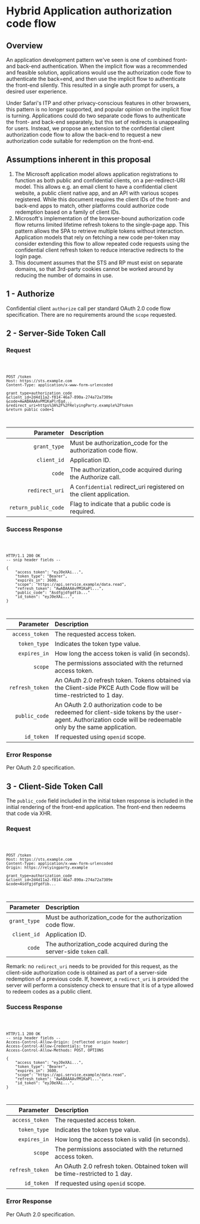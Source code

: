
# Hybrid Application authorization code flow

## Overview

An application development pattern we've seen is one of combined front- and back-end authentication.  When the implicit flow was a recommended and feasible solution, applications would use the authorization code flow to authenticate the back=end, and then use the implicit flow to authenticate the front-end silently.  This resulted in a single auth prompt for users, a desired user experience.  

Under Safari's ITP and other privacy-conscious features in other browsers, this pattern is no longer supported, and popular opinion on the implicit flow is turning.  Applications could do two separate code flows to authenticate the front- and back-end separately, but this set of redirects is unappealing for users. Instead, we propose an extension to the confidential client authorization code flow to allow the back-end to request a new authorization code suitable for redemption on the front-end.  

## Assumptions inherent in this proposal

1. The Microsoft application model allows application registrations to function as both public and confidential clients, on a per-redirect-URI model. This allows e.g. an email client to have a confidential client website, a public client native app, and an API with various scopes registered. While this document requires the client IDs of the front- and back-end apps to match, other platforms could authorize code redemption based on a family of client IDs.
1. Microsoft's implementation of the browser-bound authorization code flow returns limited lifetime refresh tokens to the single-page app. This pattern allows the SPA to retrieve multiple tokens without interaction.  Application models that rely on fetching a new code per-token may consider extending this flow to allow repeated code requests using the confidential client refresh token to reduce interactive redirects to the login page.
1. This document assumes that the STS and RP must exist on separate domains, so that 3rd-party cookies cannot be worked around by reducing the number of domains in use.

## 1 - Authorize

Confidential client `authorize` call per standard OAuth 2.0 code flow specification.  There are no requirements around the `scope` requested.

## 2 - Server-Side Token Call

### Request

<code>

    POST /token 
    Host: https://sts.example.com
    Content-Type: application/x-www-form-urlencoded

    grant_type=authorization_code
    &client_id=2d4d11a2-f814-46a7-890a-274a72a7309e
    &code=AwABAAAAvPM1KaPlrEqd...
    &redirect_uri=https%3A%2F%2FRelyingParty.example%2Ftoken
    &return_public_code=1

</code>

| Parameter | Description |
|----------:|:------------|
| `grant_type` | Must be authorization_code for the authorization code flow. |
| `client_id` | Application ID. |
| `code` | The authorization_code acquired during the Authorize call. |
| `redirect_uri` | A `Confidential` redirect_uri registered on the client application. |
| `return_public_code` | Flag to indicate that a public code is required. |

### Success Response

<code>

    HTTP/1.1 200 OK
    -- snip header fields --

    {
        "access_token": "eyJ0eXAi...",
        "token_type": "Bearer",
        "expires_in": 3600,
        "scope": "https://api.service.example/data.read",
        "refresh_token": "AwABAAAAvPM1KaPl...",
        "public_code": "Asdfgjdfgdfib..."
        "id_token": "eyJ0eXAi...",
    }

</code>

| Parameter | Description |
|----------:|:------------|
| `access_token` | The requested access token. |
| `token_type` | Indicates the token type value. |
| `expires_in` | How long the access token is valid (in seconds). |
| `scope` | The permissions associated with the returned access token. |
| `refresh_token` | An OAuth 2.0 refresh token. Tokens obtained via the Client-side PKCE Auth Code flow will be time-restricted to 1 day. |
| `public_code` | An OAuth 2.0 authorization code to be redeemed for client-side tokens by the user-agent. Authorization code will be redeemable only by the same application. |
| `id_token` | If requested using `openid` scope. |

### Error Response

Per OAuth 2.0 specification.

## 3 - Client-Side Token Call

The `public_code` field included in the initial token response is included in the initial rendering of the front-end application.  The front-end then redeems that code via XHR.  

### Request

<code>

    POST /token 
    Host: https://sts.example.com
    Content-Type: application/x-www-form-urlencoded
    Origin: https://relyingparty.example

    grant_type=authorization_code
    &client_id=2d4d11a2-f814-46a7-890a-274a72a7309e
    &code=Asdfgjdfgdfib...

</code>

| Parameter | Description |
|----------:|:------------|
| `grant_type` | Must be authorization_code for the authorization code flow. |
| `client_id` | Application ID. |
| `code` | The authorization_code acquired during the server-side `token` call. |

Remark: no `redirect_uri` needs to be provided for this request, as the client-side authorization code is obtained as part of a server-side redemption of a previous code. If, however, a `redirect_uri` is provided the server will perform a consistency check to ensure that it is of a type allowed to redeem codes as a public client.

### Success Response

<code>

    HTTP/1.1 200 OK
    -- snip header fields --
    Access-Control-Allow-Origin: [reflected origin header]
    Access-Control-Allow-Credentials: true
    Access-Control-Allow-Methods: POST, OPTIONS

    {
        "access_token": "eyJ0eXAi...",
        "token_type": "Bearer",
        "expires_in": 3600,
        "scope": "https://api.service.example/data.read",
        "refresh_token": "AwABAAAAvPM1KaPl...",
        "id_token": "eyJ0eXAi...",
    }

</code>

| Parameter | Description |
|----------:|:------------|
| `access_token` | The requested access token. |
| `token_type` | Indicates the token type value. |
| `expires_in` | How long the access token is valid (in seconds). |
| `scope` | The permissions associated with the returned access token. |
| `refresh_token` | An OAuth 2.0 refresh token. Obtained token will be time-restricted to 1 day.|
| `id_token` | If requested using `openid` scope. |

### Error Response

Per OAuth 2.0 specification.
